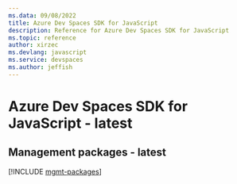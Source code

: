```yaml
---
ms.data: 09/08/2022
title: Azure Dev Spaces SDK for JavaScript
description: Reference for Azure Dev Spaces SDK for JavaScript
ms.topic: reference
author: xirzec
ms.devlang: javascript
ms.service: devspaces
ms.author: jeffish
---
```

# Azure Dev Spaces SDK for JavaScript - latest

## Management packages - latest
[!INCLUDE [mgmt-packages](dev-spaces-mgmt-index.md)]